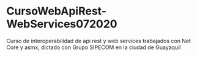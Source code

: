 # CursoWebApiRest-WebServices072020
Curso de interoperabilidad de api rest y web services trabajados con Net Core y asmx, dictado con Grupo SIPECOM en la ciudad de Guayaquil
